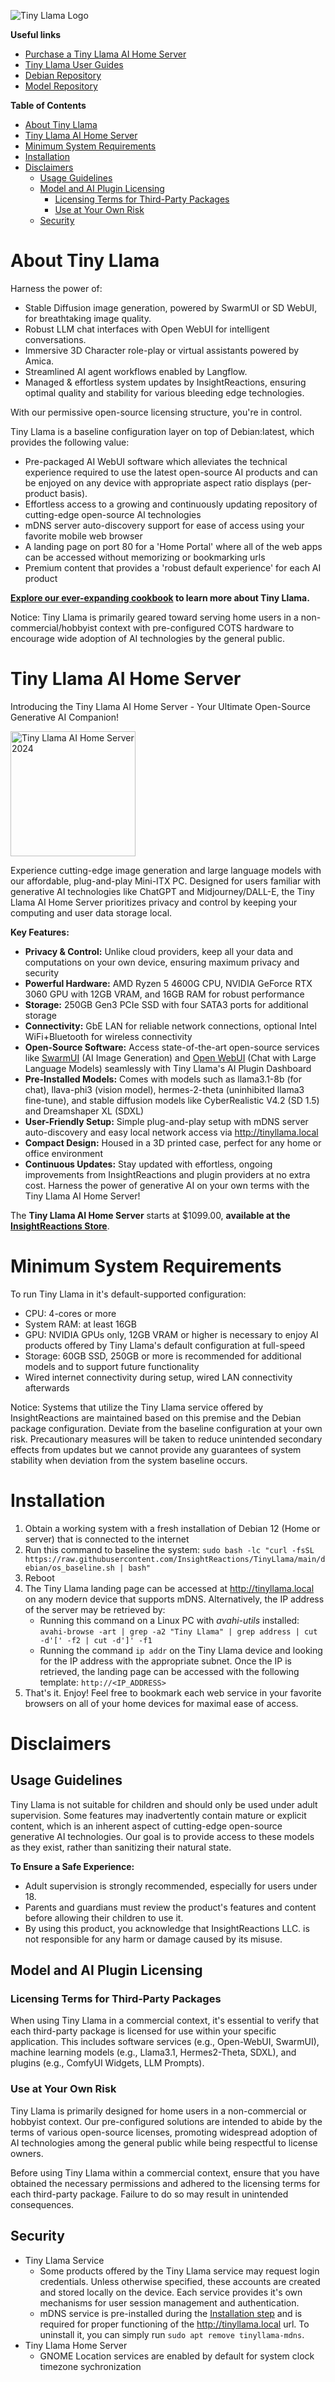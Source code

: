 
![Tiny Llama Logo](web/static/android-chrome-192x192.png)

**Useful links**
- [Purchase a Tiny Llama AI Home Server](https://insightreactions.com/store)
- [Tiny Llama User Guides](https://tinyllama.insightreactions.com/guides)
- [Debian Repository](https://github.com/InsightReactions/debian.insightreactions.github.io)
- [Model Repository](https://huggingface.co/InsightReactions/TinyLlama)

**Table of Contents**
- [About Tiny Llama](#about-tiny-llama)
- [Tiny Llama AI Home Server](#tiny-llama-ai-home-server)
- [Minimum System Requirements](#minimum-system-requirements)
- [Installation](#installation)
- [Disclaimers](#disclaimers)
  - [Usage Guidelines](#usage-guidelines)
  - [Model and AI Plugin Licensing](#model-and-ai-plugin-licensing)
    - [Licensing Terms for Third-Party Packages](#licensing-terms-for-third-party-packages)
    - [Use at Your Own Risk](#use-at-your-own-risk)
  - [Security](#security)

# About Tiny Llama

Harness the power of:
- Stable Diffusion image generation, powered by SwarmUI or SD WebUI, for breathtaking image quality.
- Robust LLM chat interfaces with Open WebUI for intelligent conversations.
- Immersive 3D Character role-play or virtual assistants powered by Amica.
- Streamlined AI agent workflows enabled by Langflow.
- Managed & effortless system updates by InsightReactions, ensuring optimal quality and stability for various bleeding edge technologies.

With our permissive open-source licensing structure, you're in control.

Tiny Llama is a baseline configuration layer on top of Debian:latest, which provides the following value:
- Pre-packaged AI WebUI software which alleviates the technical experience required to use the latest open-source AI products and can be enjoyed on any device with appropriate aspect ratio displays (per-product basis).
- Effortless access to a growing and continuously updating repository of cutting-edge open-source AI technologies
- mDNS server auto-discovery support for ease of access using your favorite mobile web browser
- A landing page on port 80 for a 'Home Portal' where all of the web apps can be accessed without memorizing or bookmarking urls
- Premium content that provides a 'robust default experience' for each AI product

**[Explore our ever-expanding cookbook](https://tinyllama.insightreactions.com/guides/) to learn more about Tiny Llama.**

Notice: Tiny Llama is primarily geared toward serving home users in a non-commercial/hobbyist context with pre-configured COTS hardware to encourage wide adoption of AI technologies by the general public.

# Tiny Llama AI Home Server

Introducing the Tiny Llama AI Home Server - Your Ultimate Open-Source Generative AI Companion!

<img src="./assets/storefront/product-photo-a.png" alt="Tiny Llama AI Home Server 2024" width=200>

Experience cutting-edge image generation and large language models with our affordable, plug-and-play Mini-ITX PC. Designed for users familiar with generative AI technologies like ChatGPT and Midjourney/DALL-E, the Tiny Llama AI Home Server prioritizes privacy and control by keeping your computing and user data storage local.

**Key Features:**
- **Privacy & Control:** Unlike cloud providers, keep all your data and computations on your own device, ensuring maximum privacy and security
- **Powerful Hardware:** AMD Ryzen 5 4600G CPU, NVIDIA GeForce RTX 3060 GPU with 12GB VRAM, and 16GB RAM for robust performance
- **Storage:** 250GB Gen3 PCIe SSD with four SATA3 ports for additional storage
- **Connectivity:** GbE LAN for reliable network connections, optional Intel WiFi+Bluetooth for wireless connectivity
- **Open-Source Software:** Access state-of-the-art open-source services like [SwarmUI](https://github.com/mcmonkeyprojects/SwarmUI) (AI Image Generation) and [Open WebUI](https://github.com/open-webui/open-webui?tab=readme-ov-file#open-webui-formerly-ollama-webui-) (Chat with Large Language Models) seamlessly with Tiny Llama's AI Plugin Dashboard
- **Pre-Installed Models:** Comes with models such as llama3.1-8b (for chat), llava-phi3 (vision model), hermes-2-theta (uninhibited llama3 fine-tune), and stable diffusion models like CyberRealistic V4.2 (SD 1.5) and Dreamshaper XL (SDXL)
- **User-Friendly Setup:** Simple plug-and-play setup with mDNS server auto-discovery and easy local network access via http://tinyllama.local
- **Compact Design:** Housed in a 3D printed case, perfect for any home or office environment
- **Continuous Updates:** Stay updated with effortless, ongoing improvements from InsightReactions and plugin providers at no extra cost.
Harness the power of generative AI on your own terms with the Tiny Llama AI Home Server!


The **Tiny Llama AI Home Server** starts at $1099.00, **available at the [InsightReactions Store](https://insightreactions.com/store)**.

# Minimum System Requirements

To run Tiny Llama in it's default-supported configuration:
- CPU: 4-cores or more
- System RAM: at least 16GB
- GPU: NVIDIA GPUs only, 12GB VRAM or higher is necessary to enjoy AI products offered by Tiny Llama's default configuration at full-speed
- Storage: 60GB SSD, 250GB or more is recommended for additional models and to support future functionality
- Wired internet connectivity during setup, wired LAN connectivity afterwards

Notice: Systems that utilize the Tiny Llama service offered by InsightReactions are maintained based on this premise and the Debian package configuration. Deviate from the baseline configuration at your own risk. Precautionary measures will be taken to reduce unintended secondary effects from updates but we cannot provide any guarantees of system stability when deviation from the system baseline occurs.

# Installation

1. Obtain a working system with a fresh installation of Debian 12 (Home or server) that is connected to the internet
2. Run this command to baseline the system: `sudo bash -lc "curl -fsSL https://raw.githubusercontent.com/InsightReactions/TinyLlama/main/debian/os_baseline.sh | bash"`
3. Reboot
4. The Tiny Llama landing page can be accessed at http://tinyllama.local on any modern device that supports mDNS. Alternatively, the IP address of the server may be retrieved by:
   - Running this command on a Linux PC with *avahi-utils* installed: `avahi-browse -art | grep -a2 "Tiny Llama" | grep address | cut -d'[' -f2 | cut -d']' -f1`
   - Running the command `ip addr` on the Tiny Llama device and looking for the IP address with the appropriate subnet. Once the IP is retrieved, the landing page can be accessed with the following template: `http://<IP_ADDRESS>`
5. That's it. Enjoy! Feel free to bookmark each web service in your favorite browsers on all of your home devices for maximal ease of access.

# Disclaimers

## Usage Guidelines

Tiny Llama is not suitable for children and should only be used under adult supervision.
Some features may inadvertently contain mature or explicit content, which is an inherent aspect of cutting-edge open-source generative AI technologies. Our goal is to provide access to these models as they exist, rather than sanitizing their natural state.

**To Ensure a Safe Experience:**

* Adult supervision is strongly recommended, especially for users under 18.
* Parents and guardians must review the product's features and content before allowing their children to use it.
* By using this product, you acknowledge that InsightReactions LLC. is not responsible for any harm or damage caused by its misuse.

## Model and AI Plugin Licensing

### Licensing Terms for Third-Party Packages

When using Tiny Llama in a commercial context, it's essential to verify that each third-party package is licensed for use within your specific application. This includes software services (e.g., Open-WebUI, SwarmUI), machine learning models (e.g., Llama3.1, Hermes2-Theta, SDXL), and plugins (e.g., ComfyUI Widgets, LLM Prompts).

### Use at Your Own Risk

Tiny Llama is primarily designed for home users in a non-commercial or hobbyist context. Our pre-configured solutions are intended to abide by the terms of various open-source licenses, promoting widespread adoption of AI technologies among the general public while being respectful to license owners.

Before using Tiny Llama within a commercial context, ensure that you have obtained the necessary permissions and adhered to the licensing terms for each third-party package. Failure to do so may result in unintended consequences.

## Security

- Tiny Llama Service
  - Some products offered by the Tiny Llama service may request login credentials. Unless otherwise specified, these accounts are created and stored locally on the device. Each service provides it's own mechanisms for user session management and authentication.
  - mDNS service is pre-installed during the [Installation step](#installation) and is required for proper functioning of the http://tinyllama.local url. To uninstall it, you can simply run `sudo apt remove tinyllama-mdns`.
- Tiny Llama Home Server
  - GNOME Location services are enabled by default for system clock timezone sychronization

